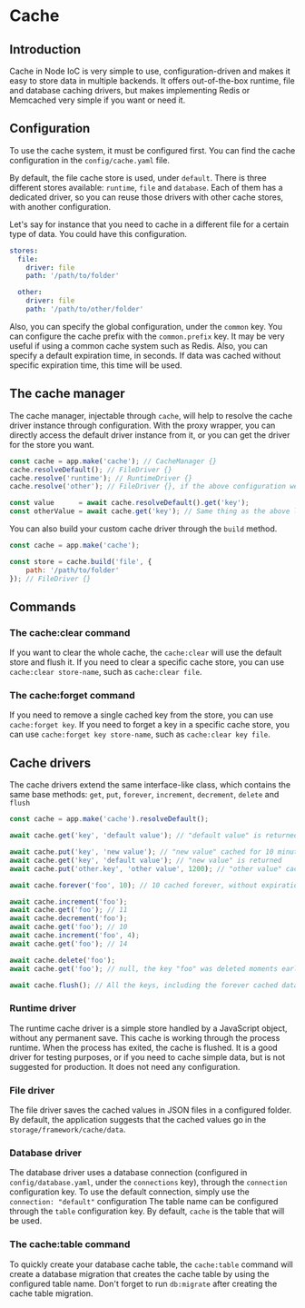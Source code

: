 # Cache

## Introduction

Cache in Node IoC is very simple to use, configuration-driven and makes it easy to store data in multiple backends.
It offers out-of-the-box runtime, file and database caching drivers, but makes implementing Redis or Memcached very simple if you want or need it.



## Configuration

To use the cache system, it must be configured first.
You can find the cache configuration in the `config/cache.yaml` file.

By default, the file cache store is used, under `default`.
There is three different stores available: `runtime`, `file` and `database`.
Each of them has a dedicated driver, so you can reuse those drivers with other cache stores, with another configuration.

Let's say for instance that you need to cache in a different file for a certain type of data.
You could have this configuration.

```yaml
stores:
  file:
    driver: file
    path: '/path/to/folder'

  other:
    driver: file
    path: '/path/to/other/folder'
```

Also, you can specify the global configuration, under the `common` key.
You can configure the cache prefix with the `common.prefix` key.
It may be very useful if using a common cache system such as Redis.
Also, you can specify a default expiration time, in seconds.
If data was cached without specific expiration time, this time will be used.



## The cache manager

The cache manager, injectable through `cache`, will help to resolve the cache driver instance through configuration.
With the proxy wrapper, you can directly access the default driver instance from it, or you can get the driver for the store you want.

```javascript
const cache = app.make('cache'); // CacheManager {}
cache.resolveDefault(); // FileDriver {}
cache.resolve('runtime'); // RuntimeDriver {}
cache.resolve('other'); // FileDriver {}, if the above configuration were used

const value      = await cache.resolveDefault().get('key');
const otherValue = await cache.get('key'); // Same thing as the above line is done under the hood
```

You can also build your custom cache driver through the `build` method.

```javascript
const cache = app.make('cache');

const store = cache.build('file', {
    path: '/path/to/folder'
}); // FileDriver {}
```



## Commands

### The cache:clear command

If you want to clear the whole cache, the `cache:clear` will use the default store and flush it.
If you need to clear a specific cache store, you can use `cache:clear store-name`, such as `cache:clear file`.



### The cache:forget command

If you need to remove a single cached key from the store, you can use `cache:forget key`.
If you need to forget a key in a specific cache store, you can use `cache:forget key store-name`, such as `cache:clear key file`.



## Cache drivers

The cache drivers extend the same interface-like class, which contains the same base methods: `get`, `put`, `forever`, `increment`, `decrement`, `delete` and `flush`

```javascript
const cache = app.make('cache').resolveDefault();

await cache.get('key', 'default value'); // "default value" is returned since nothing is cached under the "key" key

await cache.put('key', 'new value'); // "new value" cached for 10 minutes (configured as 600 seconds) under the "key" key
await cache.get('key', 'default value'); // "new value" is returned
await cache.put('other.key', 'other value', 1200); // "other value" cached for 20 minutes under the "other.key" key

await cache.forever('foo', 10); // 10 cached forever, without expiration date, under the "foo" key

await cache.increment('foo');
await cache.get('foo'); // 11
await cache.decrement('foo');
await cache.get('foo'); // 10
await cache.increment('foo', 4);
await cache.get('foo'); // 14

await cache.delete('foo');
await cache.get('foo'); // null, the key "foo" was deleted moments earlier

await cache.flush(); // All the keys, including the forever cached data, are flushed from the store.
```



### Runtime driver

The runtime cache driver is a simple store handled by a JavaScript object, without any permanent save.
This cache is working through the process runtime.
When the process has exited, the cache is flushed.
It is a good driver for testing purposes, or if you need to cache simple data, but is not suggested for production.
It does not need any configuration.



### File driver

The file driver saves the cached values in JSON files in a configured folder.
By default, the application suggests that the cached values go in the `storage/framework/cache/data`.



### Database driver

The database driver uses a database connection (configured in `config/database.yaml`, under the `connections` key), through the `connection` configuration key.
To use the default connection, simply use the `connection: "default"` configuration
The table name can be configured through the `table` configuration key.
By default, `cache` is the table that will be used.



### The cache:table command

To quickly create your database cache table, the `cache:table` command will create a database migration that creates the cache table by using the configured table name.
Don't forget to run `db:migrate` after creating the cache table migration.
